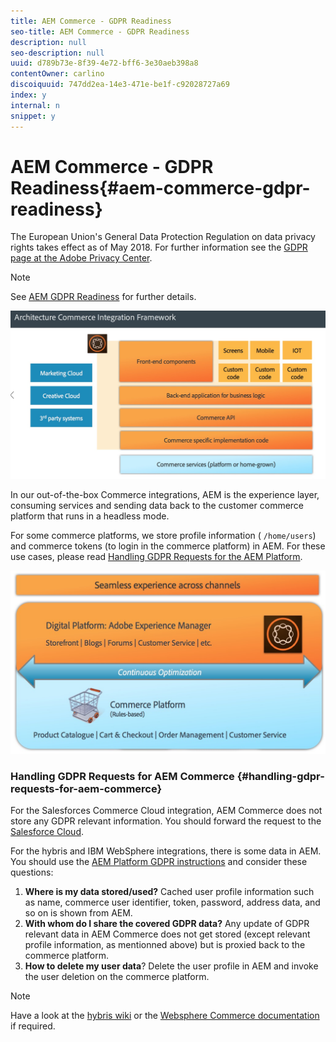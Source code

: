 ```yaml
---
title: AEM Commerce - GDPR Readiness
seo-title: AEM Commerce - GDPR Readiness
description: null
seo-description: null
uuid: d789b73e-8f39-4e72-bff6-3e30aeb398a8
contentOwner: carlino
discoiquuid: 747dd2ea-14e3-471e-be1f-c92028727a69
index: y
internal: n
snippet: y
---
```


# AEM Commerce - GDPR Readiness{#aem-commerce-gdpr-readiness}

The European Union's General Data Protection Regulation on data privacy rights takes effect as of May 2018. For further information see the [GDPR page at the Adobe Privacy Center](https://www.adobe.com/privacy/general-data-protection-regulation.html).

>[!NOTE]
>
>See [AEM GDPR Readiness](../../../managing/using/gdpr-compliance.md) for further details.

![](assets/screen_shot_2018-03-22at111606.jpg)

In our out-of-the-box Commerce integrations, AEM is the experience layer, consuming services and sending data back to the customer commerce platform that runs in a headless mode.

For some commerce platforms, we store profile information ( `/home/users`) and commerce tokens (to login in the commerce platform) in AEM. For these use cases, please read [Handling GDPR Requests for the AEM Platform](../../../sites/administering/using/handling-gdpr-requests-for-aem-platform.md).

![](assets/screen_shot_2018-03-22at111621.jpg)

### Handling GDPR Requests for AEM Commerce {#handling-gdpr-requests-for-aem-commerce}

For the Salesforces Commerce Cloud integration, AEM Commerce does not store any GDPR relevant information. You should forward the request to the [Salesforce Cloud](https://documentation.demandware.com/).

For the hybris and IBM WebSphere integrations, there is some data in AEM. You should use the [AEM Platform GDPR instructions](../../../sites/administering/using/handling-gdpr-requests-for-aem-platform.md) and consider these questions:

1. **Where is my data stored/used?** Cached user profile information such as name, commerce user identifier, token, password, address data, and so on is shown from AEM.
1. **With whom do I share the covered GDPR data?** Any update of GDPR relevant data in AEM Commerce does not get stored (except relevant profile information, as mentionned above) but is proxied back to the commerce platform.
1. **How to delete my user data**? Delete the user profile in AEM and invoke the user deletion on the commerce platform.

<!--
Comment Type: annotation
Last Modified By: wmitchel
Last Modified Date: 2018-05-14T10:55:21.465-0400
Change to ", AEM Commerce does not store information covered by the GDPR." this should be narrowed to this service, because other parts of AEM does contain GDPR
-->

<!--
Comment Type: annotation
Last Modified By: wmitchel
Last Modified Date: 2018-05-14T10:57:49.489-0400
change to "With whom do I share the covered GDPR data? Any update of data covered by the GDPR in AEM..." Should this be "AEM Commerce"?
-->

>[!NOTE]
>
>Have a look at the [hybris wiki](https://wiki.hybris.com/) or the [Websphere Commerce documentation](http://www-01.ibm.com/support/docview.wss?uid=swg27036450) if required.

